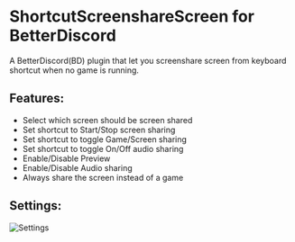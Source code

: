 # ShortcutScreenshareScreen for BetterDiscord
A BetterDiscord(BD) plugin that let you screenshare screen from keyboard shortcut when no game is running.
## Features:
- Select which screen should be screen shared
- Set shortcut to Start/Stop screen sharing
- Set shortcut to toggle Game/Screen sharing
- Set shortcut to toggle On/Off audio sharing
- Enable/Disable Preview
- Enable/Disable Audio sharing
- Always share the screen instead of a game
## Settings:
![Settings](https://github.com/user-attachments/assets/e725ae43-5757-4520-a7ae-616de8b22832)
